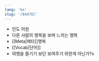 ```yaml
---
lang: 'ko'
slug: '/8447EC'
---
```


- 인도 어원
- 다른 사람의 행복을 보며 느끼는 행복
- [[Meta|메타]]행복
- [[Vocab|단어]]
- 여행을 즐기기 보단 보여주기 위한게 아닌가?x
